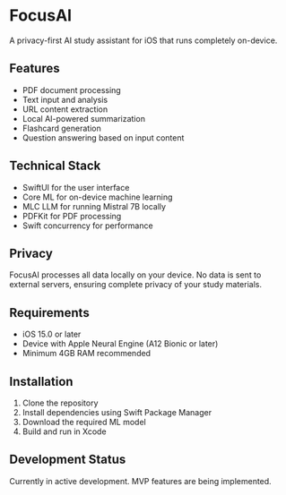 # FocusAI

A privacy-first AI study assistant for iOS that runs completely on-device.

## Features

- PDF document processing
- Text input and analysis
- URL content extraction
- Local AI-powered summarization
- Flashcard generation
- Question answering based on input content

## Technical Stack

- SwiftUI for the user interface
- Core ML for on-device machine learning
- MLC LLM for running Mistral 7B locally
- PDFKit for PDF processing
- Swift concurrency for performance

## Privacy

FocusAI processes all data locally on your device. No data is sent to external servers, ensuring complete privacy of your study materials.

## Requirements

- iOS 15.0 or later
- Device with Apple Neural Engine (A12 Bionic or later)
- Minimum 4GB RAM recommended

## Installation

1. Clone the repository
2. Install dependencies using Swift Package Manager
3. Download the required ML model
4. Build and run in Xcode

## Development Status

Currently in active development. MVP features are being implemented.
